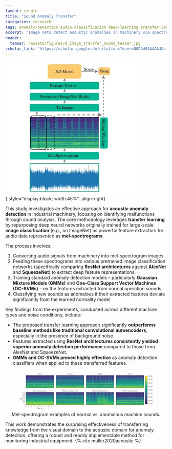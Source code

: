 ```yaml
---
layout: single
title: "Sound Anomaly Transfer"
categories: research
tags: anomaly-detection audio-classification deep-learning transfer-learning feature-extraction computer-vision
excerpt: "Image nets detect acoustic anomalies in machinery via spectrograms."
header:
  teaser: /assets/figures/9_image_transfer_sound_teaser.jpg
scholar_link: "https://scholar.google.de/citations?user=NODAd94AAAAJ&hl=en"
---
```


![Workflow diagram showing mel-spectrogram input, feature extraction via image network, and anomaly detection model](\assets\figures\9_image_transfer_sound_workflow.jpg)
{:style="display:block; width:45%" .align-right}


This study investigates an effective approach for **acoustic anomaly detection** in industrial machinery, focusing on identifying malfunctions through sound analysis. The core methodology leverages **transfer learning** by repurposing deep neural networks originally trained for large-scale **image classification** (e.g., on ImageNet) as powerful feature extractors for audio data represented as **mel-spectrograms**.

The process involves:
1.  Converting audio signals from machinery into mel-spectrogram images.
2.  Feeding these spectrograms into various pretrained image classification networks (specifically comparing **ResNet architectures** against **AlexNet** and **SqueezeNet**) to extract deep feature representations.
3.  Training standard anomaly detection models – particularly **Gaussian Mixture Models (GMMs)** and **One-Class Support Vector Machines (OC-SVMs)** – on the features extracted from normal operation sounds.
4.  Classifying new sounds as anomalous if their extracted features deviate significantly from the learned normality model.

Key findings from the experiments, conducted across different machine types and noise conditions, include:

*   The proposed transfer learning approach significantly **outperforms baseline methods like traditional convolutional autoencoders**, especially in the presence of background noise.
*   Features extracted using **ResNet architectures consistently yielded superior anomaly detection performance** compared to those from AlexNet and SqueezeNet.
*   **GMMs and OC-SVMs proved highly effective** as anomaly detection classifiers when applied to these transferred features.

<div style="clear: both;"></div>

<center>
  <img src="/assets/figures/9_image_transfer_sound_mels.jpg" alt="Examples of mel-spectrograms from normal and anomalous machine sounds" style="display:block; width:85%">
  <figcaption>Mel-spectrogram examples of normal vs. anomalous machine sounds.</figcaption>
</center>


This work demonstrates the surprising effectiveness of transferring knowledge from the visual domain to the acoustic domain for anomaly detection, offering a robust and readily implementable method for monitoring industrial equipment. {% cite muller2020acoustic %}